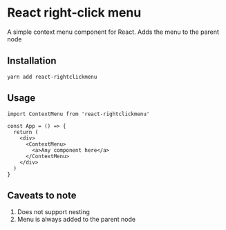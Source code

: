 # React right-click menu

A simple context menu component for React. Adds the menu to the parent node

## Installation

````
yarn add react-rightclickmenu
````

## Usage

````
import ContextMenu from 'react-rightclickmenu'

const App = () => {
  return (
    <div>
      <ContextMenu>
        <a>Any component here</a>
      </ContextMenu>
    </div>
  )
}
````

## Caveats to note

1. Does not support nesting
2. Menu is always added to the parent node